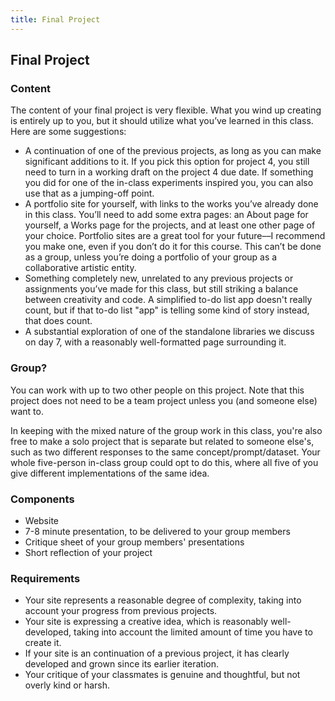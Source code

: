 ```yaml
---
title: Final Project
---
```


## Final Project

### Content

The content of your final project is very flexible. What you wind up creating is entirely up to you, but it should utilize what you’ve learned in this class. Here are some suggestions:

* A continuation of one of the previous projects, as long as you can make significant additions to it. If you pick this option for project 4, you still need to turn in a working draft on the project 4 due date. If something you did for one of the in-class experiments inspired you, you can also use that as a jumping-off point.
* A portfolio site for yourself, with links to the works you’ve already done in this class. You’ll need to add some extra pages: an About page for yourself, a Works page for the projects, and at least one other page of your choice. Portfolio sites are a great tool for your future––I recommend you make one, even if you don’t do it for this course. This can’t be done as a group, unless you’re doing a portfolio of your group as a collaborative artistic entity.
* Something completely new, unrelated to any previous projects or assignments you’ve made for this class, but still striking a balance between creativity and code. A simplified to-do list app doesn't really count, but if that to-do list 
"app" is telling some kind of story instead, that does count.
* A substantial exploration of one of the standalone libraries we discuss on day 7, with a reasonably well-formatted page surrounding it.

### Group?

You can work with up to two other people on this project. Note that this project does not need to be a team project unless you (and someone else) want to.

In keeping with the mixed nature of the group work in this class, you're also free to make a solo project that is separate but related to someone else's, such as two different responses to the same concept/prompt/dataset. Your whole five-person in-class group could opt to do this, where all five of you give different implementations of the same idea.

### Components

* Website
* 7-8 minute presentation, to be delivered to your group members
* Critique sheet of your group members' presentations
* Short reflection of your project

### Requirements

* Your site represents a reasonable degree of complexity, taking into account your progress from previous projects.
* Your site is expressing a creative idea, which is reasonably well-developed, taking into account the limited amount of time you have to create it.
* If your site is an continuation of a previous project, it has clearly developed and grown since its earlier iteration.
* Your critique of your classmates is genuine and thoughtful, but not overly kind or harsh.